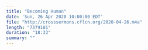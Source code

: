 ```yaml
---
title: "Becoming Human"
date: 'Sun, 26 Apr 2020 10:00:00 EDT'
file: "http://crosssermons.cflcn.org/2020-04-26.m4a"
length: "7379101"
duration: "18:33"
summary: ""
---
```

